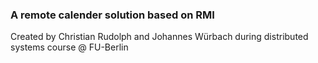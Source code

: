 ### A remote calender solution based on RMI
Created by Christian Rudolph and Johannes Würbach during distributed systems course @ FU-Berlin